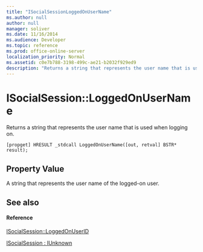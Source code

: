 ```yaml
---
title: "ISocialSessionLoggedOnUserName"
ms.author: null
author: null
manager: soliver
ms.date: 11/16/2014
ms.audience: Developer
ms.topic: reference
ms.prod: office-online-server
localization_priority: Normal
ms.assetid: c0e7b788-3198-499c-ae21-b2032f929ed9
description: "Returns a string that represents the user name that is used when logging on."
---
```


# ISocialSession::LoggedOnUserName

Returns a string that represents the user name that is used when logging on.
  
```
[propget] HRESULT _stdcall LoggedOnUserName([out, retval] BSTR* result);
```

## Property Value

A string that represents the user name of the logged-on user.
  
## See also

#### Reference

[ISocialSession::LoggedOnUserID](isocialsession-loggedonuserid.md)
  
[ISocialSession : IUnknown](isocialsessioniunknown.md)

